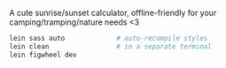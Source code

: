 A cute sunrise/sunset calculator, offline-friendly for your camping/tramping/nature needs <3

```bash
lein sass auto             # auto-recompile styles
lein clean                 # in a separate terminal
lein figwheel dev
```
